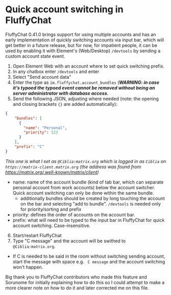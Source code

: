 # Quick account switching in FluffyChat

FluffyChat 0.41.0 brings support for using multiple accounts and has an early
implementation of quickly switching accounts via input bar, which will get
better in a future release, but for now, for impatient people, it can
be used by enabling it with Element's (Web/Desktop) `/devtools` by sending
a custom account state event.

1. Open Element Web with an account where to set quick switching prefix.
2. In any chatbox enter `/devtools` and enter
3. Select "Send account data"
4. Enter the type as `im.fluffychat.account_bundles` (***WARNING: in case it's
   typoed the typoed event cannot be removed without being an server administrator with
   database access.***
5. Send the following JSON, adjusting where needed (note: the opening and closing
brackets `{}` are added automatically):

```json
{
    "bundles": [
      {
        "name": "Personal",
        "priority": 123
      }
    ],
    "prefix": "C"
}
```

*This one is what I set as `@Ciblia:matrix.org` which is logged in as `Ciblia`
on `https://matrix-client.matrix.org` (the address was found from https://matrix.org/.well-known/matrix/client)*

* name: name of the account bundle (kind of tab bar, which can separate personal account from work accounts)
  below the account switcher. Quick account switching can only be done within the same bundle.
  * additionally bundles should be created by long touching the account on the bar and selecting "add to bundle".
    `/devtools` is needed only for priority/sorting and prefix
* priority: defines the order of accounts on the account bar.
* prefix: what will need to be typed to the input bar in FluffyChat for quick account switching. Case-insensitive.

6. Start/restart FluffyChat
7. Type "C message" and the account will be swithed to `@Ciblia:matrix.org`.
  * If C is needed to be said in the room without switching sending account,
    start the message with space e.g. ` C message` and the account switching
    won't happen.

Big thank you to FluffyChat contributors who made this feature and Sorunome
for initially explaining how to do this so I could attempt to make a more clearer
note on how to do it and later corrected me on this file.
